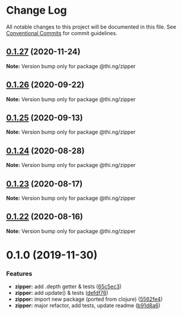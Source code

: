 # Change Log

All notable changes to this project will be documented in this file.
See [Conventional Commits](https://conventionalcommits.org) for commit guidelines.

## [0.1.27](https://github.com/thi-ng/umbrella/compare/@thi.ng/zipper@0.1.26...@thi.ng/zipper@0.1.27) (2020-11-24)

**Note:** Version bump only for package @thi.ng/zipper





## [0.1.26](https://github.com/thi-ng/umbrella/compare/@thi.ng/zipper@0.1.25...@thi.ng/zipper@0.1.26) (2020-09-22)

**Note:** Version bump only for package @thi.ng/zipper





## [0.1.25](https://github.com/thi-ng/umbrella/compare/@thi.ng/zipper@0.1.24...@thi.ng/zipper@0.1.25) (2020-09-13)

**Note:** Version bump only for package @thi.ng/zipper





## [0.1.24](https://github.com/thi-ng/umbrella/compare/@thi.ng/zipper@0.1.23...@thi.ng/zipper@0.1.24) (2020-08-28)

**Note:** Version bump only for package @thi.ng/zipper





## [0.1.23](https://github.com/thi-ng/umbrella/compare/@thi.ng/zipper@0.1.22...@thi.ng/zipper@0.1.23) (2020-08-17)

**Note:** Version bump only for package @thi.ng/zipper





## [0.1.22](https://github.com/thi-ng/umbrella/compare/@thi.ng/zipper@0.1.21...@thi.ng/zipper@0.1.22) (2020-08-16)

**Note:** Version bump only for package @thi.ng/zipper





# 0.1.0 (2019-11-30)

### Features

* **zipper:** add .depth getter & tests ([65c5ec3](https://github.com/thi-ng/umbrella/commit/65c5ec30601b0229d6760854a8f1d817f4236b1d))
* **zipper:** add update() & tests ([defdf76](https://github.com/thi-ng/umbrella/commit/defdf762b10350f0ce3e2b7d81f097c44f4e0223))
* **zipper:** import new package (ported from clojure) ([5562fe4](https://github.com/thi-ng/umbrella/commit/5562fe47927e046e419e7c96ad9b2ef43e2eb818))
* **zipper:** major refactor, add tests, update readme ([b91d8a6](https://github.com/thi-ng/umbrella/commit/b91d8a6047d30e4cddf10d1bfb0e929881ebfe34))
